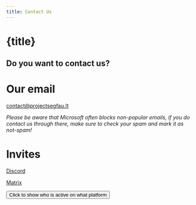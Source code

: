 ```yaml
---
title: Contact Us 
---
```


<div class="oh-fuck-center">

# {title}
## Do you want to contact us?

# Our email

<p><a href="mailto:contact@projectsegfau.lt">contact@projectsegfau.lt</a></p>
<p><i>Please be aware that Microsoft often blocks non-popular emails, if you do contact us through there, make sure to check your spam and mark it as not-spam!</i></p>

# Invites

<p><a href="https://discord.gg/26EG7fFtfS">Discord</a></p>

<p><a href="https://matrix.to/#/#project-segfault:projectsegfau.lt">Matrix</a></p>

<div id="Active" style="display:none">

	<p style="font-size: 25px; line-height: 0.3">Midou</p><p> <a class="button matrixcolored" style="padding: 10px 16px;"href="https://matrix.to/#/@midou:projectsegfau.lt">[Matrix]</a></p>
	<p style="font-size: 25px; line-height: 0.3">Mrlerien </p><p><a class="button discordcolored" style="padding: 10px 16px" href="https://discordapp.com/users/213634643327582208">Discord</a></p>
	<p style="font-size: 25px; line-height: 0.3">Odyssey </p> <p><a style="padding: 10px 16px" class="button matrixcolored" href="https://matrix.to/#/@odyssey346:projectsegfau.lt">|Matrix]</a> <a style="padding: 10px 16px" class="button discordcolored" href="https://discordapp.com/users/315843700490240002">Discord</a></p>
	<p style="font-size: 25px; line-height: 0.3">Devnol</p> <p> <a style="padding: 10px 16px" class="button matrixcolored" href="https://matrix.to/#/@devnol:projectsegfau.lt">|Matrix]</a> <a class="button discordcolored" href="https://discordapp.com/users/429353559566319626" style="padding: 10px 16px">Discord</a></p>

</div>

<button  id="hide" type="button" class="button" onclick='document.getElementById("Active").style.display ="block"; document.getElementById("hide").style.display = "none" ;'>Click to show who is active on what platform</button>



</div>
